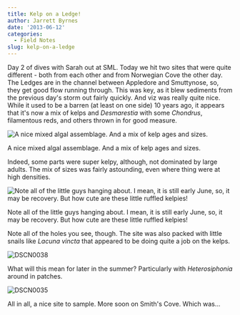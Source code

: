 ```yaml
---
title: Kelp on a Ledge!
author: Jarrett Byrnes
date: '2013-06-12'
categories:
  - Field Notes
slug: kelp-on-a-ledge
---
```


Day 2 of dives with Sarah out at SML.  Today we hit two sites that were quite different - both from each other and from Norwegian Cove the other day.  The Ledges are in the channel between Appledore and Smuttynose, so, they get good flow running through.  This was key, as it blew sediments from the previous day's storm out fairly quickly.  And viz was really quite nice.  While it used to be a barren (at least on one side) 10 years ago, it appears that it's now a mix of kelps and _Desmarestia_ with some _Chondrus_, filamentous reds, and others thrown in for good measure.

![A nice mixed algal assemblage.  And a mix of kelp ages and sizes.](http://www.imachordata.com/wp-content/uploads/2013/06/DSCN0034-768x1024.jpg)

<p class="caption">A nice mixed algal assemblage.  And a mix of kelp ages and sizes.</p>

Indeed, some parts were super kelpy, although, not dominated by large adults.  The mix of sizes was fairly astounding, even where thing were at high densities.

![Note all of the little guys hanging about.  I mean, it is still early June, so, it may be recovery.  But how cute are these little ruffled kelpies!](http://www.imachordata.com/wp-content/uploads/2013/06/DSCN0037-1024x768.jpg)

<p class="caption">Note all of the little guys hanging about.  I mean, it is still early June, so, it may be recovery.  But how cute are these little ruffled kelpies!</p>

Note all of the holes you see, though.  The site was also packed with little snails like _Lacuna vincta_ that appeared to be doing quite a job on the kelps.

![DSCN0038](http://www.imachordata.com/wp-content/uploads/2013/06/DSCN0038-1024x768.jpg)

What will this mean for later in the summer?  Particularly with _Heterosiphonia_ around in patches.

![DSCN0035](http://www.imachordata.com/wp-content/uploads/2013/06/DSCN0035-1024x768.jpg)

All in all, a nice site to sample.  More soon on Smith's Cove.  Which was...
